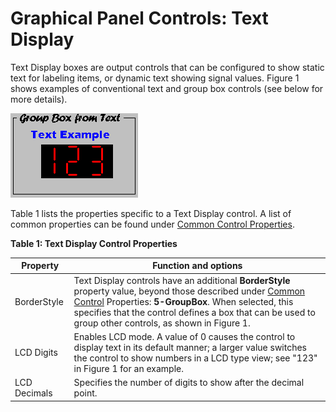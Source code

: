 # Graphical Panel Controls: Text Display

Text Display boxes are output controls that can be configured to show static text for labeling items, or dynamic text showing signal values. Figure 1 shows examples of conventional text and group box controls (see below for more details).

![Figure 1: Example Text Display controls.](../../../../.gitbook/assets/gpctrlTextBox.gif)

Table 1 lists the properties specific to a Text Display control. A list of common properties can be found under [Common Control Properties](graphical-panel-controls-common-control-properties.md).

**Table 1: Text Display Control Properties**

| Property     | Function and options                                                                                                                                                                                                                                                                                                                   |
| ------------ | -------------------------------------------------------------------------------------------------------------------------------------------------------------------------------------------------------------------------------------------------------------------------------------------------------------------------------------- |
| BorderStyle  | Text Display controls have an additional **BorderStyle** property value, beyond those described under [Common Control](graphical-panel-controls-common-control-properties.md) Properties: **5-GroupBox**. When selected, this specifies that the control defines a box that can be used to group other controls, as shown in Figure 1. |
| LCD Digits   | Enables LCD mode. A value of 0 causes the control to display text in its default manner; a larger value switches the control to show numbers in a LCD type view; see "123" in Figure 1 for an example.                                                                                                                                 |
| LCD Decimals | Specifies the number of digits to show after the decimal point.                                                                                                                                                                                                                                                                        |
